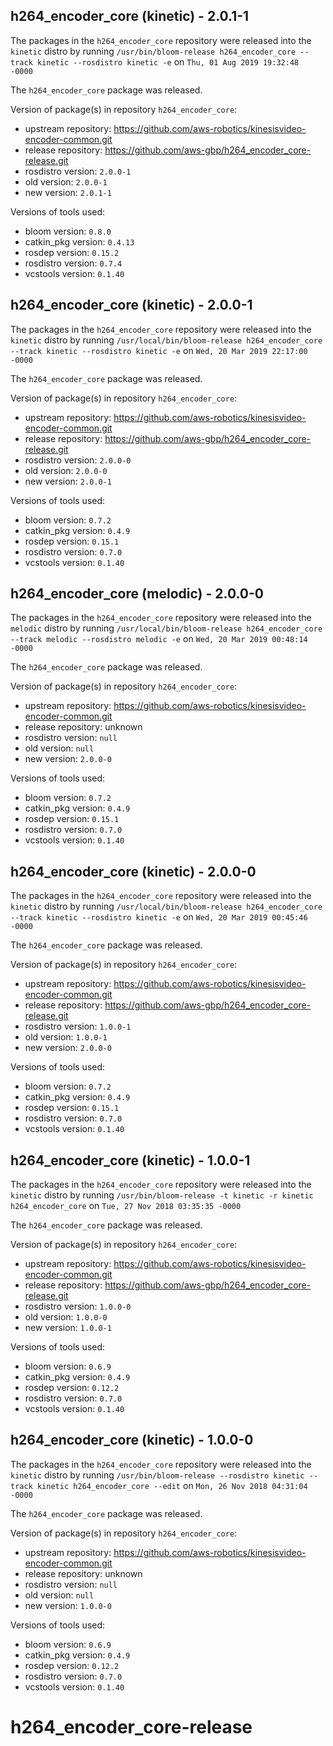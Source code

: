## h264_encoder_core (kinetic) - 2.0.1-1

The packages in the `h264_encoder_core` repository were released into the `kinetic` distro by running `/usr/bin/bloom-release h264_encoder_core --track kinetic --rosdistro kinetic -e` on `Thu, 01 Aug 2019 19:32:48 -0000`

The `h264_encoder_core` package was released.

Version of package(s) in repository `h264_encoder_core`:

- upstream repository: https://github.com/aws-robotics/kinesisvideo-encoder-common.git
- release repository: https://github.com/aws-gbp/h264_encoder_core-release.git
- rosdistro version: `2.0.0-1`
- old version: `2.0.0-1`
- new version: `2.0.1-1`

Versions of tools used:

- bloom version: `0.8.0`
- catkin_pkg version: `0.4.13`
- rosdep version: `0.15.2`
- rosdistro version: `0.7.4`
- vcstools version: `0.1.40`


## h264_encoder_core (kinetic) - 2.0.0-1

The packages in the `h264_encoder_core` repository were released into the `kinetic` distro by running `/usr/local/bin/bloom-release h264_encoder_core --track kinetic --rosdistro kinetic -e` on `Wed, 20 Mar 2019 22:17:00 -0000`

The `h264_encoder_core` package was released.

Version of package(s) in repository `h264_encoder_core`:

- upstream repository: https://github.com/aws-robotics/kinesisvideo-encoder-common.git
- release repository: https://github.com/aws-gbp/h264_encoder_core-release.git
- rosdistro version: `2.0.0-0`
- old version: `2.0.0-0`
- new version: `2.0.0-1`

Versions of tools used:

- bloom version: `0.7.2`
- catkin_pkg version: `0.4.9`
- rosdep version: `0.15.1`
- rosdistro version: `0.7.0`
- vcstools version: `0.1.40`


## h264_encoder_core (melodic) - 2.0.0-0

The packages in the `h264_encoder_core` repository were released into the `melodic` distro by running `/usr/local/bin/bloom-release h264_encoder_core --track melodic --rosdistro melodic -e` on `Wed, 20 Mar 2019 00:48:14 -0000`

The `h264_encoder_core` package was released.

Version of package(s) in repository `h264_encoder_core`:

- upstream repository: https://github.com/aws-robotics/kinesisvideo-encoder-common.git
- release repository: unknown
- rosdistro version: `null`
- old version: `null`
- new version: `2.0.0-0`

Versions of tools used:

- bloom version: `0.7.2`
- catkin_pkg version: `0.4.9`
- rosdep version: `0.15.1`
- rosdistro version: `0.7.0`
- vcstools version: `0.1.40`


## h264_encoder_core (kinetic) - 2.0.0-0

The packages in the `h264_encoder_core` repository were released into the `kinetic` distro by running `/usr/local/bin/bloom-release h264_encoder_core --track kinetic --rosdistro kinetic -e` on `Wed, 20 Mar 2019 00:45:46 -0000`

The `h264_encoder_core` package was released.

Version of package(s) in repository `h264_encoder_core`:

- upstream repository: https://github.com/aws-robotics/kinesisvideo-encoder-common.git
- release repository: https://github.com/aws-gbp/h264_encoder_core-release.git
- rosdistro version: `1.0.0-1`
- old version: `1.0.0-1`
- new version: `2.0.0-0`

Versions of tools used:

- bloom version: `0.7.2`
- catkin_pkg version: `0.4.9`
- rosdep version: `0.15.1`
- rosdistro version: `0.7.0`
- vcstools version: `0.1.40`


## h264_encoder_core (kinetic) - 1.0.0-1

The packages in the `h264_encoder_core` repository were released into the `kinetic` distro by running `/usr/bin/bloom-release -t kinetic -r kinetic h264_encoder_core` on `Tue, 27 Nov 2018 03:35:35 -0000`

The `h264_encoder_core` package was released.

Version of package(s) in repository `h264_encoder_core`:

- upstream repository: https://github.com/aws-robotics/kinesisvideo-encoder-common.git
- release repository: https://github.com/aws-gbp/h264_encoder_core-release.git
- rosdistro version: `1.0.0-0`
- old version: `1.0.0-0`
- new version: `1.0.0-1`

Versions of tools used:

- bloom version: `0.6.9`
- catkin_pkg version: `0.4.9`
- rosdep version: `0.12.2`
- rosdistro version: `0.7.0`
- vcstools version: `0.1.40`


## h264_encoder_core (kinetic) - 1.0.0-0

The packages in the `h264_encoder_core` repository were released into the `kinetic` distro by running `/usr/bin/bloom-release --rosdistro kinetic --track kinetic h264_encoder_core --edit` on `Mon, 26 Nov 2018 04:31:04 -0000`

The `h264_encoder_core` package was released.

Version of package(s) in repository `h264_encoder_core`:

- upstream repository: https://github.com/aws-robotics/kinesisvideo-encoder-common.git
- release repository: unknown
- rosdistro version: `null`
- old version: `null`
- new version: `1.0.0-0`

Versions of tools used:

- bloom version: `0.6.9`
- catkin_pkg version: `0.4.9`
- rosdep version: `0.12.2`
- rosdistro version: `0.7.0`
- vcstools version: `0.1.40`


# h264_encoder_core-release